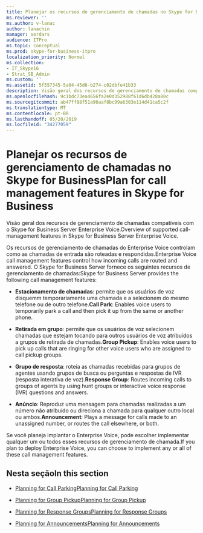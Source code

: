 ```yaml
---
title: Planejar os recursos de gerenciamento de chamadas no Skype for Business
ms.reviewer: ''
ms.author: v-lanac
author: lanachin
manager: serdars
audience: ITPro
ms.topic: conceptual
ms.prod: skype-for-business-itpro
localization_priority: Normal
ms.collection:
- IT_Skype16
- Strat_SB_Admin
ms.custom: ''
ms.assetid: 5f557345-5a04-45d6-b274-c02dbfe41b33
description: Visão geral dos recursos de gerenciamento de chamadas compatíveis com o Skype for Business Server Enterprise Voice.
ms.openlocfilehash: 9c1bdc73ea4656fa2e0d352988f61d6db428a80c
ms.sourcegitcommit: ab47ff88f51a96aaf8bc99a6303e114d41ca5c2f
ms.translationtype: MT
ms.contentlocale: pt-BR
ms.lasthandoff: 05/20/2019
ms.locfileid: "34277059"
---
```

# <a name="plan-for-call-management-features-in-skype-for-business"></a><span data-ttu-id="7c362-103">Planejar os recursos de gerenciamento de chamadas no Skype for Business</span><span class="sxs-lookup"><span data-stu-id="7c362-103">Plan for call management features in Skype for Business</span></span>

<span data-ttu-id="7c362-104">Visão geral dos recursos de gerenciamento de chamadas compatíveis com o Skype for Business Server Enterprise Voice.</span><span class="sxs-lookup"><span data-stu-id="7c362-104">Overview of supported call-management features in Skype for Business Server Enterprise Voice.</span></span>

<span data-ttu-id="7c362-105">Os recursos de gerenciamento de chamadas do Enterprise Voice controlam como as chamadas de entrada são roteadas e respondidas.</span><span class="sxs-lookup"><span data-stu-id="7c362-105">Enterprise Voice call management features control how incoming calls are routed and answered.</span></span> <span data-ttu-id="7c362-106">O Skype for Business Server fornece os seguintes recursos de gerenciamento de chamadas:</span><span class="sxs-lookup"><span data-stu-id="7c362-106">Skype for Business Server provides the following call management features:</span></span>

- <span data-ttu-id="7c362-107">**Estacionamento de chamadas**: permite que os usuários de voz disquemm temporariamente uma chamada e a selecionem do mesmo telefone ou de outro telefone.</span><span class="sxs-lookup"><span data-stu-id="7c362-107">**Call Park**: Enables voice users to temporarily park a call and then pick it up from the same or another phone.</span></span>

- <span data-ttu-id="7c362-108">**Retirada em grupo**: permite que os usuários de voz selecionem chamadas que estejam tocando para outros usuários de voz atribuídos a grupos de retirada de chamadas.</span><span class="sxs-lookup"><span data-stu-id="7c362-108">**Group Pickup**: Enables voice users to pick up calls that are ringing for other voice users who are assigned to call pickup groups.</span></span>

- <span data-ttu-id="7c362-109">**Grupo de resposta**: roteia as chamadas recebidas para grupos de agentes usando grupos de busca ou perguntas e respostas de IVR (resposta interativa de voz).</span><span class="sxs-lookup"><span data-stu-id="7c362-109">**Response Group**: Routes incoming calls to groups of agents by using hunt groups or interactive voice response (IVR) questions and answers.</span></span>

- <span data-ttu-id="7c362-110">**Anúncio**: Reproduz uma mensagem para chamadas realizadas a um número não atribuído ou direciona a chamada para qualquer outro local ou ambos.</span><span class="sxs-lookup"><span data-stu-id="7c362-110">**Announcement**: Plays a message for calls made to an unassigned number, or routes the call elsewhere, or both.</span></span>

<span data-ttu-id="7c362-111">Se você planeja implantar o Enterprise Voice, pode escolher implementar qualquer um ou todos esses recursos de gerenciamento de chamada.</span><span class="sxs-lookup"><span data-stu-id="7c362-111">If you plan to deploy Enterprise Voice, you can choose to implement any or all of these call management features.</span></span>

## <a name="in-this-section"></a><span data-ttu-id="7c362-112">Nesta seção</span><span class="sxs-lookup"><span data-stu-id="7c362-112">In this section</span></span>

- [<span data-ttu-id="7c362-113">Planning for Call Parking</span><span class="sxs-lookup"><span data-stu-id="7c362-113">Planning for Call Parking</span></span>](https://technet.microsoft.com/library/e463c4ba-b7e4-42e5-98f0-0c8b842206dd.aspx)

- [<span data-ttu-id="7c362-114">Planning for Group Pickup</span><span class="sxs-lookup"><span data-stu-id="7c362-114">Planning for Group Pickup</span></span>](https://technet.microsoft.com/library/6d306466-778f-4c6a-9b6a-35dcd0d1811e.aspx)

- [<span data-ttu-id="7c362-115">Planning for Response Groups</span><span class="sxs-lookup"><span data-stu-id="7c362-115">Planning for Response Groups</span></span>](https://technet.microsoft.com/library/7c10ce08-0068-4b22-8ecc-33e94811c900.aspx)

- [<span data-ttu-id="7c362-116">Planning for Announcements</span><span class="sxs-lookup"><span data-stu-id="7c362-116">Planning for Announcements</span></span>](https://technet.microsoft.com/library/eb9f5420-0222-4fe0-81a7-9d249e56cd84.aspx)


